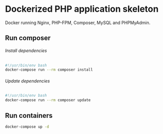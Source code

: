 # Dockerized PHP application skeleton

Docker running Nginx, PHP-FPM, Composer, MySQL and PHPMyAdmin.

## Run composer

###### Install dependencies
```bash
#!/usr/bin/env bash
docker-compose run --rm composer install
```

###### Update dependencies
```bash
#!/usr/bin/env bash
docker-compose run --rm composer update
```

## Run containers
```bash
docker-compose up -d
```
